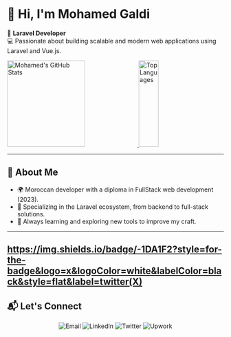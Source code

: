 # 👋 Hi, I'm Mohamed Galdi  

🎯 **Laravel Developer**  
💻 Passionate about building scalable and modern web applications using Laravel and Vue.js.

  <a href="https://github.com/anuraghazra/github-readme-stats">
    <img width="60%" height=200 src="https://github-readme-stats.vercel.app/api?username=Mohamed-Galdi&hide=issues,contribs&rank_icon=github&include_all_commits=true" alt="Mohamed's GitHub Stats" />
  </a>
  <a href="https://github.com/anuraghazra/github-readme-stats">
    <img width="30%" height=200 src="https://github-readme-stats.vercel.app/api/top-langs?username=Mohamed-Galdi&layout=compact&langs_count=8" alt="Top Languages" />
  </a>

---

## 🚀 About Me  
- 🌍 Moroccan developer with a diploma in FullStack web development (2023).  
- 🔧 Specializing in the Laravel ecosystem, from backend to full-stack solutions.  
- 🌱 Always learning and exploring new tools to improve my craft.  

---
https://img.shields.io/badge/-1DA1F2?style=for-the-badge&logo=x&logoColor=white&labelColor=black&style=flat&label=twitter(X)
---

## 📬 Let's Connect  
<p align="center">
  <a href="mailto:mohamedgaldi@gmail.com" target="_blank" style="text-decoration: none;">
    <img src="https://img.shields.io/badge/Email-D14836?style=for-the-badge&logo=gmail&logoColor=white" alt="Email" />
  </a>
  <a href="https://www.linkedin.com/in/mohamedgaldi" target="_blank" style="text-decoration: none;">
    <img src="https://img.shields.io/badge/LinkedIn-0A66C2?style=for-the-badge&logo=linkedin&logoColor=white" alt="LinkedIn" />
  </a>
  <a href="https://twitter.com/yourtwitterhandle" target="_blank" style="text-decoration: none;">
    <img src="[https://img.shields.io/badge/Twitter-1DA1F2?style=for-the-badge&logo=twitter&logoColor=white](https://img.shields.io/badge/-1DA1F2?style=for-the-badge&logo=x&logoColor=white&labelColor=black&style=flat&label=twitter(X))" alt="Twitter" />
  </a>
  <a href="https://www.upwork.com/freelancers/~yourupworkhandle" target="_blank" style="text-decoration: none;">
    <img src="https://img.shields.io/badge/Upwork-6FDA44?style=for-the-badge&logo=upwork&logoColor=white" alt="Upwork" />
  </a>
</p>

